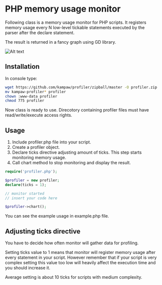# PHP memory usage monitor

Following class is a memory usage monitor for PHP scripts.
It registers memory usage every N low-level tickable statements
executed by the parser after the declare statement.

The result is returned in a fancy graph using GD library.

![Alt text](http://cloud.github.com/downloads/kampaw/profiler/example.png)

## Installation

In console type:

```bash
wget https://github.com/kampaw/profiler/zipball/master -O profiler.zip
mv kampaw-profiler* profiler
chown :www-data profiler
chmod 775 profiler
```
Now class is ready to use.
Direcotory containing profiler files must have read/write/execute access rights.

## Usage

1. Include profiler.php file into your script.
2. Create a profiler object.
3. Declare ticks directive adjusting amount of ticks.
   This step starts monitoring memory usage.
4. Call chart method to stop monitoring and display the result.

```php
require('profiler.php');

$profiler = new profiler;
declare(ticks = 1);

// monitor started
// insert your code here

$profiler->chart();
```

You can see the example usage in example.php file.

## Adjusting ticks directive

You have to decide how often monitor will gather data for profiling.

Setting ticks value to 1 means that monitor will register memory usage
after every statement in your script.
However remember that if your script is very complex setting this value too low 
will heavily affect the execution time and you should increase it.

Average setting is about 10 ticks for scripts with medium complexity.
